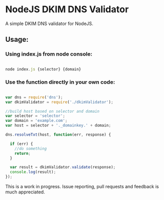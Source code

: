# NodeJS DKIM DNS Validator

A simple DKIM DNS validator for NodeJS.

## Usage:

### Using index.js from node console:

```javascript

node index.js {selector} {domain}

```

### Use the function directly in your own code:


```javascript

var dns = require('dns');
var dkimValidator = require('./dkimValidator');

//build host based on selector and domain
var selector = 'selector';
var domain = 'example.com';
var host = selector + '._domainkey.' + domain;

dns.resolveTxt(host, function(err, response) {

  if (err) {
    //do something
    return;
  }

  var result = dkimValidator.validate(response);
  console.log(result);
});

```

This is a work in progress. Issue reporting, pull requests and feedback is much appreciated.
